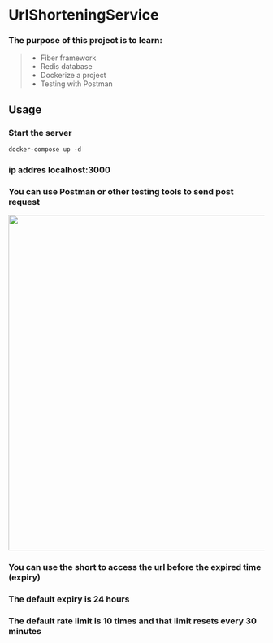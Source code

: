 # UrlShorteningService

### The purpose of this project is to learn:
> - Fiber framework
> - Redis database
> - Dockerize a project
> - Testing with Postman

## Usage

### Start the server
`docker-compose up -d`
### ip addres localhost:3000
### You can use Postman or other testing tools to send post request 

<img width="625" img height="660" src="https://i.ibb.co/RYTr9kb/project1.png">

### You can use the short to access the url before the expired time (expiry)
### The default expiry is 24 hours
### The default rate limit is 10 times and that limit resets every 30 minutes

